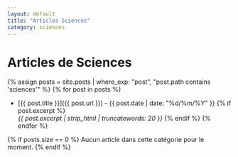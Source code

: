 ```yaml
---
layout: default
title: "Articles Sciences"
category: sciences
---
```


# Articles de Sciences

{% assign posts = site.posts | where_exp: "post", "post.path contains 'sciences'" %}
{% for post in posts %}
- [{{ post.title }}]({{ post.url }}) - {{ post.date | date: "%d/%m/%Y" }}
  {% if post.excerpt %}
    <br><em>{{ post.excerpt | strip_html | truncatewords: 20 }}</em>
  {% endif %}
{% endfor %}

{% if posts.size == 0 %}
Aucun article dans cette catégorie pour le moment.
{% endif %}
